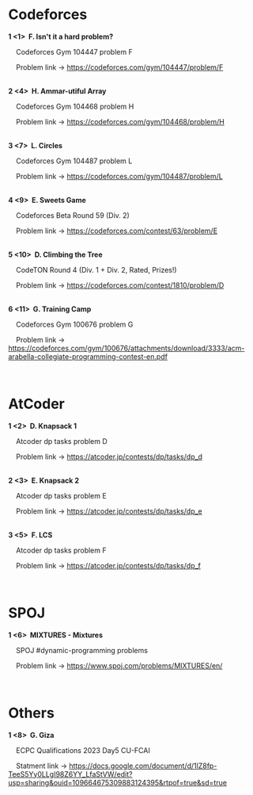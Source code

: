 # Codeforces

<b>1&nbsp;<1>&nbsp;&nbsp;F. Isn't it a hard problem?</b>
</br>

<a>&nbsp;&nbsp;&nbsp;&nbsp;Codeforces Gym 104447 problem F</a>

<a>&nbsp;&nbsp;&nbsp;&nbsp;Problem link -> https://codeforces.com/gym/104447/problem/F</a>


</br>
<b>2&nbsp;<4>&nbsp;&nbsp;H. Ammar-utiful Array</b>
</br>

<a>&nbsp;&nbsp;&nbsp;&nbsp;Codeforces Gym 104468 problem H</a>

<a>&nbsp;&nbsp;&nbsp;&nbsp;Problem link -> https://codeforces.com/gym/104468/problem/H</a>

</br>
<b>3&nbsp;<7>&nbsp;&nbsp;L. Circles</b>
</br>

<a>&nbsp;&nbsp;&nbsp;&nbsp;Codeforces Gym 104487 problem L</a>

<a>&nbsp;&nbsp;&nbsp;&nbsp;Problem link -> https://codeforces.com/gym/104487/problem/L</a>

</br>
<b>4&nbsp;<9>&nbsp;&nbsp;E. Sweets Game</b>
</br>

<a>&nbsp;&nbsp;&nbsp;&nbsp;Codeforces Beta Round 59 (Div. 2)</a>

<a>&nbsp;&nbsp;&nbsp;&nbsp;Problem link -> https://codeforces.com/contest/63/problem/E</a>

</br>
<b>5&nbsp;<10>&nbsp;&nbsp;D. Climbing the Tree</b>
</br>

<a>&nbsp;&nbsp;&nbsp;&nbsp;CodeTON Round 4 (Div. 1 + Div. 2, Rated, Prizes!)</a>

<a>&nbsp;&nbsp;&nbsp;&nbsp;Problem link -> https://codeforces.com/contest/1810/problem/D</a>

</br>
<b>6&nbsp;<11>&nbsp;&nbsp;G. Training Camp</b>
</br>

<a>&nbsp;&nbsp;&nbsp;&nbsp;Codeforces Gym 100676 problem G</a>

<a>&nbsp;&nbsp;&nbsp;&nbsp;Problem link -> https://codeforces.com/gym/100676/attachments/download/3333/acm-arabella-collegiate-programming-contest-en.pdf</a>

</br>

# AtCoder

<b>1&nbsp;<2>&nbsp;&nbsp;D. Knapsack 1</b>
</br>

<a>&nbsp;&nbsp;&nbsp;&nbsp;Atcoder dp tasks problem D</a>

<a>&nbsp;&nbsp;&nbsp;&nbsp;Problem link -> https://atcoder.jp/contests/dp/tasks/dp_d</a>

</br>
<b>2&nbsp;<3>&nbsp;&nbsp;E. Knapsack 2</b>
</br>

<a>&nbsp;&nbsp;&nbsp;&nbsp;Atcoder dp tasks problem E</a>

<a>&nbsp;&nbsp;&nbsp;&nbsp;Problem link -> https://atcoder.jp/contests/dp/tasks/dp_e</a>

</br>
<b>3&nbsp;<5>&nbsp;&nbsp;F. LCS</b>
</br>

<a>&nbsp;&nbsp;&nbsp;&nbsp;Atcoder dp tasks problem F</a>

<a>&nbsp;&nbsp;&nbsp;&nbsp;Problem link -> https://atcoder.jp/contests/dp/tasks/dp_f</a>

</br>

# SPOJ

<b>1&nbsp;<6>&nbsp;&nbsp;MIXTURES - Mixtures</b>
</br>

<a>&nbsp;&nbsp;&nbsp;&nbsp;SPOJ #dynamic-programming problems</a>

<a>&nbsp;&nbsp;&nbsp;&nbsp;Problem link -> https://www.spoj.com/problems/MIXTURES/en/</a>

</br>

# Others

<b>1&nbsp;<8>&nbsp;&nbsp;G. Giza</b>
</br>

<a>&nbsp;&nbsp;&nbsp;&nbsp;ECPC Qualifications 2023 Day5 CU-FCAI</a>

<a>&nbsp;&nbsp;&nbsp;&nbsp;Statment link -> https://docs.google.com/document/d/1lZ8fp-TeeS5Yy0LLgI98Z6YY_LfaStVW/edit?usp=sharing&ouid=109664675309883124395&rtpof=true&sd=true</a>
